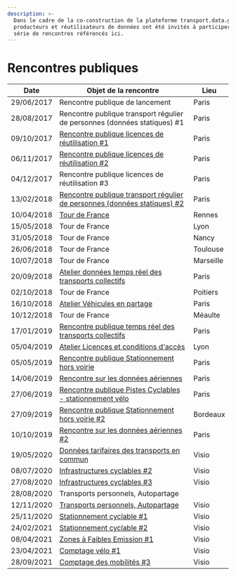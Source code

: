 ```yaml
---
description: >-
  Dans le cadre de la co-construction de la plateforme transport.data.gouv.fr,
  producteurs et réutilisateurs de données ont été invités à participer à une
  série de rencontres référencés ici.
---
```


# Rencontres publiques



| Date         | Objet de la rencontre                                                                                                                                                                 | Lieu      |
| ------------ | ------------------------------------------------------------------------------------------------------------------------------------------------------------------------------------- | --------- |
| 29/06/2017   | Rencontre publique de lancement                                                                                                                                                       | Paris     |
| 28/08/2017   | Rencontre publique transport régulier de personnes (données statiques) #1                                                                                                             | Paris     |
| 09/10/2017   | [Rencontre publique licences de réutilisation #1](https://doc.transport.data.gouv.fr/documentation/liste-des-rencontres-publiques/licences-1)                                         | Paris     |
| 06/11/2017   | [Rencontre publique licences de réutilisation #2](https://doc.transport.data.gouv.fr/documentation/liste-des-rencontres-publiques/licences-2)                                         | Paris     |
| 04/12/2017   | Rencontre publique licences de réutilisation #3                                                                                                                                       | Paris     |
| 13/02/2018   | [Rencontre publique transport régulier de personnes (données statiques) #2](13-02-2018-transport-collectif-donnees-theoriques.md)                                                     | Paris     |
| 10/04/2018   | [Tour de France ](https://doc.transport.data.gouv.fr/documentation/liste-des-rencontres-publiques/tour-de-france)                                                                     | Rennes    |
| 15/05/2018   | Tour de France                                                                                                                                                                        | Lyon      |
| 31/05/2018   | Tour de France                                                                                                                                                                        | Nancy     |
| 26/06/2018   | Tour de France                                                                                                                                                                        | Toulouse  |
| 10/07/2018   | Tour de France                                                                                                                                                                        | Marseille |
| 20/09/2018   | [Atelier données temps réel des transports collectifs](20-09-2018-transport-regulier-temps-reel.md)                                                                                   | Paris     |
| 02/10/2018   | Tour de France                                                                                                                                                                        | Poitiers  |
| 16/10/2018   | [Atelier Véhicules en partage](16-10-2018-vehicules-en-partage.md)                                                                                                                    | Paris     |
| 10/12/2018   | Tour de France                                                                                                                                                                        | Méaulte   |
| 17/01/2019   | [Rencontre publique temps réel des transports collectifs](17-01-2019-2eme-atelier-temps-reel.md)                                                                                      | Paris     |
| 05/04/2019   | [Atelier Licences et conditions d'accès](licences.md)                                                                                                                                 | Lyon      |
| 05/05/2019   | [Rencontre publique Stationnement hors voirie](05-05-2019-openlab-stationnement-hors-voirie.md)                                                                                       | Paris     |
| 14/06/2019   | [Rencontre sur les données aériennes](13-06-2019-transport-aerien.md)                                                                                                                 | Paris     |
| 27/06/2019   | [Rencontre publique Pistes Cyclables - stationnement vélo](27-06-2019-infrastructures-cyclables.md)                                                                                   | Paris     |
| 27/09/2019   | [Rencontre publique Stationnement hors voirie #2](atelier-stationnement-2.md)                                                                                                         | Bordeaux  |
| 10/10/2019   | [Rencontre sur les données aériennes #2](https://doc.transport.data.gouv.fr/documentation/liste-des-rencontres-publiques/donnees-aeriennes-2)                                         | Paris     |
| 19/05/2020   | [Données tarifaires des transports en commun](https://doc.transport.data.gouv.fr/documentation/liste-des-rencontres-publiques/19-05-2020-donnees-tarifaires-des-transports-en-commun) | Visio     |
| 08/07/2020   | [Infrastructures cyclables #2](https://doc.transport.data.gouv.fr/documentation/liste-des-rencontres-publiques/08-07-2020-infrastructures-cyclables-2)                                | Visio     |
| 27/08/2020   | [Infrastructures cyclables #3](https://doc.transport.data.gouv.fr/documentation/liste-des-rencontres-publiques/27-08-2020-infrastructures-cyclables-3)                                | Visio     |
| 28/08/2020   | Transports personnels, Autopartage                                                                                                                                                    |           |
| 12/11/2020   | [Transports personnels, Autopartage](https://doc.transport.data.gouv.fr/documentation/liste-des-rencontres-publiques/12-11-2020-transports-personnels-autopartage-2)                  | Visio     |
| 25/11/2020   | [Stationnement cyclable #1](https://doc.transport.data.gouv.fr/documentation/liste-des-rencontres-publiques/25-11-2020-stationnement-cyclable-1)                                      | Visio     |
| 24/02/2021   | [Stationnement cyclable #2](24-02-2021-stationnement-cyclable-2.md)                                                                                                                   | Visio     |
| 08/04/2021   | [Zones à Faibles Emission #1](08-04-2021-zones-a-faibles-emissions-1.md)                                                                                                              | Visio     |
| 23/04/2021   | [Comptage vélo #1](https://doc.transport.data.gouv.fr/documentation/liste-des-rencontres-publiques/23-04-2021-comptage-velo-1)                                                        | Visio     |
| 28/09/2021   | [Comptage des mobilités #3](28-09-2021-comptage-mobilites-3.md)                                                                                                                       | Visio     |

